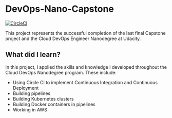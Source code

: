 # DevOps-Nano-Capstone
[![CircleCI](https://circleci.com/gh/vechau3/DevOps-Nano-Capstone.svg?style=shield)](https://github.com/vechau3/DevOps-Nano-Capstone)

This project represents the successful completion of the last final Capstone project and the Cloud DevOps Engineer Nanodegree at Udacity.

## What did I learn?

In this project, I applied the skills and knowledge I developed throughout the Cloud DevOps Nanodegree program. These include:
- Using Circle CI to implement Continuous Integration and Continuous Deployment
- Building pipelines
- Building Kubernetes clusters
- Building Docker containers in pipelines
- Working in AWS
